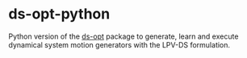 # ds-opt-python
Python version of the [ds-opt](https://github.com/nbfigueroa/ds-opt) package to generate, learn and execute dynamical system motion generators with the LPV-DS formulation.
